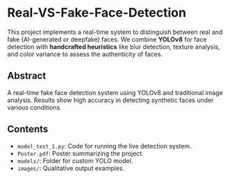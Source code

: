 # Real-VS-Fake-Face-Detection
This project implements a real-time system to distinguish between real and fake (AI-generated or deepfake) faces. We combine **YOLOv8** for face detection with **handcrafted heuristics** like blur detection, texture analysis, and color variance to assess the authenticity of faces.

## Abstract
A real-time fake face detection system using YOLOv8 and traditional image analysis. Results show high accuracy in detecting synthetic faces under various conditions.

## Contents
- `model_test_1.py`: Code for running the live detection system.
- `Poster.pdf`: Poster summarizing the project.
- `models/`: Folder for custom YOLO model.
- `images/`: Qualitative output examples.



